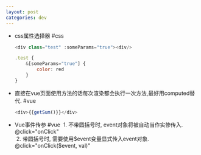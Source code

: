 ```yaml
---
layout: post
categories: dev
---
```


- css属性选择器 #css
	```javascript
	<div class="test" :someParams="true"><div/>
	
	.test {
		&[someParams="true"] {
			color: red
		}
	}
	```

- 直接在vue页面使用方法的话每次渲染都会执行一次方法,最好用computed替代. #vue 
	```js
	<div>{{getSum()}}</div>
	```

- Vue事件传参 #vue 
	 1. 不带圆括号时, event对象将被自动当作实惨传入. @click="onClick"  
	 2. 带圆括号时, 需要使用$event变量显式传入event对象. @click="onClick($event, val)"

